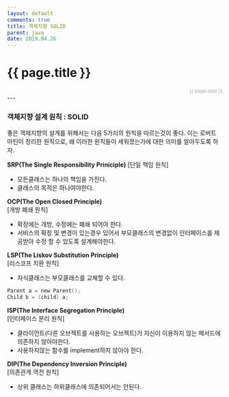 ```yaml
---
layout: default
comments: true
title: 객체지향 SOLID
parent: java
date: 2019.04.26
---
```


<h1>{{ page.title }}</h1>  
<div style="text-align:right; font-size:11px; color:#aaa">{{ page.date }} </div>
---

### 객체지향 설계 원칙 : SOLID
좋은 객체지향의 설계를 위해서는 다음 5가지의 원칙을 따르는것이 좋다. 이는 로버트 마틴이 정리한 원칙으로,  왜 이러한 원칙들이 세워졌는가에 대한 의미를 알아두도록 하자.  

**SRP(The Single Responsibility Priniciple)**
[단일 책임 원칙]  
- 모든클래스는 하나의 책임을 가진다. 
- 클래스의 목적은 하나여야한다.  


**OCP(The Open Closed Principle)**    
[개방 폐쇄 원칙]  
- 확장에는 개방, 수정에는 폐쇄 되어야 한다.
- 서비스의 확장 및 변경이 있는경우 있어서 부모클래스의 변경없이 인터페이스를 제공받아 수정 할 수 있도록 설계해야한다.  

**LSP(The Liskov Substitution Principle)**    
[리스코프 치환 원칙]  
- 자식클래스는 부모클래스를 교체할 수 있다.
```c
Parent a = new Parent();
Child b = (child) a;
``` 

**ISP(The Interface Segregation Principle)**   
[인터페이스 분리 원칙]  
- 클라이언트(다른 오브젝트를 사용하는 오브젝트)가 자신이 이용하지 않는 메서드에 의존하지 않아야한다.
- 사용하지않는 함수를 implement하지 않아야 한다.  

**DIP(The Dependency Inversion Principle)**  
[의존관계 역전 원칙]   
- 상위 클래스는 하위클래스에 의존되어서는 안된다.  



